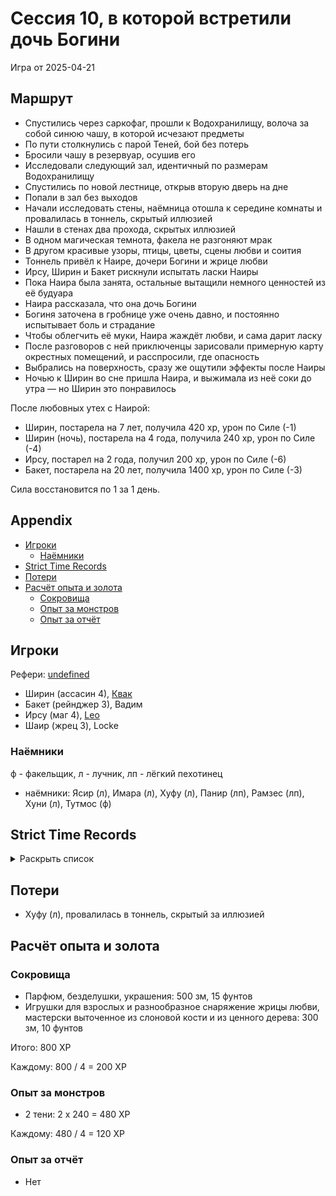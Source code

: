 # Сессия 10, в которой встретили дочь Богини

<!--
<a title="" href="">
  <img src="" style="width:800px" />
</a>
-->

Игра от 2025-04-21

## Маршрут

- Спустились через саркофаг, прошли к Водохранилищу, волоча за собой синюю чашу, в которой исчезают предметы
- По пути столкнулись с парой Теней, бой без потерь
- Бросили чашу в резервуар, осушив его
- Исследовали следующий зал, идентичный по размерам Водохранилищу
- Спустились по новой лестнице, открыв вторую дверь на дне
- Попали в зал без выходов
- Начали исследовать стены, наёмница отошла к середине комнаты и провалилась в тоннель, скрытый иллюзией
- Нашли в стенах два прохода, скрытых иллюзией
- В одном магическая темнота, факела не разгоняют мрак
- В другом красивые узоры, птицы, цветы, сцены любви и соития
- Тоннель привёл к Наире, дочери Богини и жрице любви
- Ирсу, Ширин и Бакет рискнули испытать ласки Наиры
- Пока Наира была занята, остальные вытащили немного ценностей из её будуара
- Наира рассказала, что она дочь Богини
- Богиня заточена в гробнице уже очень давно, и постоянно испытывает боль и страдание
- Чтобы облегчить её муки, Наира жаждёт любви, и сама дарит ласку
- После разговоров с ней приключенцы зарисовали примерную карту окрестных помещений, и расспросили, где опасность
- Выбрались на поверхность, сразу же ощутили эффекты после Наиры
- Ночью к Ширин во сне пришла Наира, и выжимала из неё соки до утра — но Ширин это понравилось

После любовных утех с Наирой:

- Ширин, постарела на 7 лет, получила 420 xp, урон по Силе (-1)
- Ширин (ночь), постарела на 4 года, получила 240 xp, урон по Силе (-4)
- Ирсу, постарел на 2 года, получил 200 xp, урон по Силе (-6)
- Бакет, постарела на 20 лет, получила 1400 xp, урон по Силе (-3)

Сила восстановится по 1 за 1 день.

## Appendix

<!-- toc -->

- [Игроки](#%D0%B8%D0%B3%D1%80%D0%BE%D0%BA%D0%B8)
  - [Наёмники](#%D0%BD%D0%B0%D1%91%D0%BC%D0%BD%D0%B8%D0%BA%D0%B8)
- [Strict Time Records](#strict-time-records)
- [Потери](#%D0%BF%D0%BE%D1%82%D0%B5%D1%80%D0%B8)
- [Расчёт опыта и золота](#%D1%80%D0%B0%D1%81%D1%87%D1%91%D1%82-%D0%BE%D0%BF%D1%8B%D1%82%D0%B0-%D0%B8-%D0%B7%D0%BE%D0%BB%D0%BE%D1%82%D0%B0)
  - [Сокровища](#%D1%81%D0%BE%D0%BA%D1%80%D0%BE%D0%B2%D0%B8%D1%89%D0%B0)
  - [Опыт за монстров](#%D0%BE%D0%BF%D1%8B%D1%82-%D0%B7%D0%B0-%D0%BC%D0%BE%D0%BD%D1%81%D1%82%D1%80%D0%BE%D0%B2)
  - [Опыт за отчёт](#%D0%BE%D0%BF%D1%8B%D1%82-%D0%B7%D0%B0-%D0%BE%D1%82%D1%87%D1%91%D1%82)

<!-- tocstop -->

## Игроки

Рефери: [undefined](https://t.me/oktottrpg)

- Ширин (ассасин 4), [Квак](https://t.me/troglog)
- Бакет (рейнджер 3), Вадим
- Ирсу (маг 4), [Leo](https://t.me/fiftyforfifty)
- Шаир (жрец 3), Locke

### Наёмники

ф - факельщик, л - лучник, лп - лёгкий пехотинец

- наёмники: Ясир (л), Имара (л), Хуфу (л), Панир (лп), Рамзес (лп), Хуни (л), Тутмос (ф)

## Strict Time Records

<details><summary>Раскрыть список</summary>

По дням

- 1 день: 1ч + 2ч20м (игра 1) 10 января
- 2 день: отдых в лагере, ночёвка (игра 2) 17 января
- 3 день: 1ч + 3ч20м, остались внутри (конец игры 2). 4ч30м внутри (игра 3). 2ч30м (игра 4).
- 4-7 день: отдых, наём
- 8 день: раскопки шахты снаружи (конец игры 4) (игра 5)
- 9 день: 3ч10м внутри (конец игры 5) (игра 6), вышли наружу и ночевали в лагере
- 10 день: 4ч внутри (конец игры 6), 7ч + 40м в гротах (игра 7), 1ч10 м (игра 8) (Ширин, икра)
- 11-13 день: отдых в лагере, отправка каравана с сокровищами в поселение
- 14 день: 4ч10м (конец игры 8), 3ч40м (игра 9)
- 15 день: отдых, исследования (конец игры 9)
- 16 день (игра 10)
- 17 день: караван доедет до поселения
- ...
- 20 день: икра в Ширин созревает

</details>

## Потери

- Хуфу (л), провалилась в тоннель, скрытый за иллюзией

## Расчёт опыта и золота

### Сокровища

- Парфюм, безделушки, украшения: 500 зм, 15 фунтов
- Игрушки для взрослых и разнообразное снаряжение жрицы любви, мастерски выточенное из слоновой кости и из ценного
  дерева: 300 зм, 10 фунтов

Итого: 800 XP

Каждому: 800 / 4 = 200 XP

### Опыт за монстров

- 2 тени: 2 x 240 = 480 XP

Каждому: 480 / 4 = 120 XP

### Опыт за отчёт

- Нет
